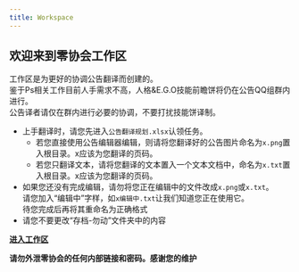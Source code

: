 ```yaml
---
title: Workspace
---
```


## 欢迎来到零协会工作区
工作区是为更好的协调公告翻译而创建的。  
鉴于Ps相关工作目前人手需求不高，人格&E.G.O技能前瞻饼将仍在公告QQ组群内进行。  
公告译者请仅在群内进行必要的协调，不要打扰技能饼译制。

- 上手翻译时，请您先进入```公告翻译规划.xlsx```认领任务。
  - 若您直接使用公告编辑器编辑，则请将您翻译好的公告图片命名为```x.png```置入根目录。x应该为您翻译的页码。
  - 若您只翻译文本，请将您翻译的文本置入一个文本文档中，命名为```x.txt```置入根目录。x应该为您翻译的页码。
- 如果您还没有完成编辑，请勿将您正在编辑中的文件改成```x.png```或```x.txt```。  
请您加入“编辑中”字样，如```x编辑中.txt```让我们知道您正在使用它。  
待您完成后再将其重命名为正确格式
- 请您不要更改“存档-勿动”文件夹中的内容

[**进入工作区**](https://n07w1-my.sharepoint.com/:f:/g/personal/northwind_n07w1_onmicrosoft_com/EtQ13eyrLhRHj0o5QfFrAP0Bh0rsJAHy_rDOTaOcOIwwfw?e=kP0iYX)

**请勿外泄零协会的任何内部链接和密码。感谢您的维护**
